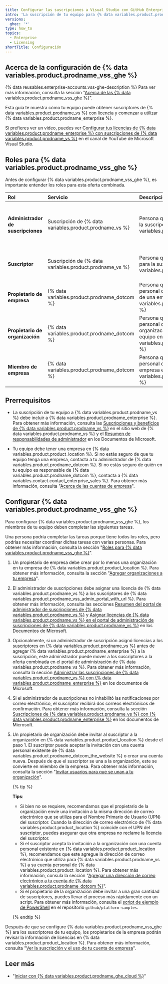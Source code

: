 ```yaml
---
title: Configurar las suscripciones a Visual Studio con GitHub Enterprise
intro: 'La suscripción de tu equipo para {% data variables.product.prodname_vs %} también puede proporcionar acceso a {% data variables.product.prodname_enterprise %}.'
versions:
  ghec: '*'
type: how_to
topics:
  - Enterprise
  - Licensing
shortTitle: Configuración
---
```


## Acerca de la configuración de {% data variables.product.prodname_vss_ghe %}

{% data reusables.enterprise-accounts.vss-ghe-description %} Para ver más información, consulta la sección "[Acerca de las {% data variables.product.prodname_vss_ghe %}](/billing/managing-licenses-for-visual-studio-subscriptions-with-github-enterprise/about-visual-studio-subscriptions-with-github-enterprise)".

Esta guía te muestra cómo tu equipo puede obtener suscriptores de {% data variables.product.prodname_vs %} con licencia y comenzar a utilizar {% data variables.product.prodname_enterprise %}.

Si prefieres ver un video, puedes ver [Configurar tus licencias de {% data variables.product.prodname_enterprise %} con suscripciones de {% data variables.product.prodname_vs %}](https://www.youtube.com/watch?v=P_zBgp_BE_I) en el canal de YouTube de Microsoft Visual Studio.

## Roles para {% data variables.product.prodname_vss_ghe %}

Antes de configurar {% data variables.product.prodname_vss_ghe %}, es importante entender los roles para esta oferta combinada.

| Rol                                | Servicio                                                | Descripción                                                                                                                                              | Más información                                                                                                                                                              |
|:---------------------------------- |:------------------------------------------------------- |:-------------------------------------------------------------------------------------------------------------------------------------------------------- |:---------------------------------------------------------------------------------------------------------------------------------------------------------------------------- |
| **Administrador de suscripciones** | Suscripción de {% data variables.product.prodname_vs %} | Persona que asigna licencias para la suscripción de {% data variables.product.prodname_vs %}                                                             | [Vista general de las responsabilidades de administrador](https://docs.microsoft.com/en-us/visualstudio/subscriptions/admin-responsibilities) en los Documentos de Microsoft |
| **Suscriptor**                     | Suscripción de {% data variables.product.prodname_vs %} | Persona que utiliza una licencia para la suscripción a {% data variables.product.prodname_vs %}                                                          | [Documentación de suscripciones a Visual Studio](https://docs.microsoft.com/en-us/visualstudio/subscriptions/) en los Documentos de Microsoft                                |
| **Propietario de empresa**         | {% data variables.product.prodname_dotcom %}            | Persona que tiene una cuenta personal que sea administradora de una empresa en {% data variables.product.product_location %}                             | "[Roles en una empresa](/admin/user-management/managing-users-in-your-enterprise/roles-in-an-enterprise#enterprise-owner)"                                                   |
| **Propietario de organización**    | {% data variables.product.prodname_dotcom %}            | Persona que tiene una cuenta personal que es propietaria de una organización en la empresa de tu equipo en {% data variables.product.product_location %} | "[Roles en una organización](/organizations/managing-peoples-access-to-your-organization-with-roles/roles-in-an-organization#organization-owners)"                           |
| **Miembro de empresa**             | {% data variables.product.prodname_dotcom %}            | Persona que tiene una cuenta personal que es miembro de una empresa en {% data variables.product.product_location %}                                     | "[Roles en una empresa](/admin/user-management/managing-users-in-your-enterprise/roles-in-an-enterprise#enterprise-members)"                                                 |

## Prerrequisitos

- La suscripción de tu equipo a {% data variables.product.prodname_vs %} debe incluir a {% data variables.product.prodname_enterprise %}. Para obtener más información, consulta las [Suscripciones y beneficios de {% data variables.product.prodname_vs %}](https://visualstudio.microsoft.com/subscriptions/) en el sitio web de {% data variables.product.prodname_vs %} y el [Resumen de responsabilidades de administrador](https://docs.microsoft.com/en-us/visualstudio/subscriptions/admin-responsibilities) en los Documentos de Microsoft.

 - Tu equipo debe tener una empresa en {% data variables.product.product_location %}. Si no estás seguro de que tu equipo tenga una empresa, contacta a tu administrador de {% data variables.product.prodname_dotcom %}. Si no estás seguro de quién en tu equipo es responsable de {% data variables.product.prodname_dotcom %}, contacta a {% data variables.contact.contact_enterprise_sales %}. Para obtener más información, consulta "[Acerca de las cuentas de empresa](/admin/overview/about-enterprise-accounts)".

## Configurar {% data variables.product.prodname_vss_ghe %}

Para configurar {% data variables.product.prodname_vss_ghe %}, los miembros de tu equipo deben completar las siguientes tareas.

Una persona podría completar las tareas porque tiene todos los roles, pero podrías necesitar coordinar dichas tareas con varias personas. Para obtener más información, consulta la sección "[Roles para {% data variables.product.prodname_vss_ghe %}](#roles-for-visual-studio-subscriptions-with-github-enterprise)".

1. Un propietario de empresa debe crear por lo menos una organización en tu empresa de {% data variables.product.product_location %}. Para obtener más información, consulta la sección "[Agregar organizaciones a tu empresa](/admin/user-management/managing-organizations-in-your-enterprise/adding-organizations-to-your-enterprise)".

1. El administrador de suscripciones debe asignar una licencia de {% data variables.product.prodname_vs %} a los suscriptores de {% data variables.product.prodname_vss_admin_portal_with_url %}. Para obtener más información, consulta las secciones [Resumen del portal de administrador de suscripciones de {% data variables.product.prodname_vs %}](https://docs.microsoft.com/en-us/visualstudio/subscriptions/using-admin-portal) y [Asignar licencias de {% data variables.product.prodname_vs %} en el portal de administración de suscripciones de {% data variables.product.prodname_vs %}](https://docs.microsoft.com/en-us/visualstudio/subscriptions/assign-license) en los Documentos de Microsoft.

1. Opcionalmente, si un administrador de suscripción asignó licencias a los suscriptores en {% data variables.product.prodname_vs %} antes de agregar {% data variables.product.prodname_enterprise %} a la suscripción, este administrador puede mover a los suscriptores a la oferta combinada en el portal de administración de {% data variables.product.prodname_vs %}. Para obtener más información, consulta la sección [Administrar las suscripciones de {% data variables.product.prodname_vs %} con {% data variables.product.prodname_enterprise %}](https://docs.microsoft.com/en-us/visualstudio/subscriptions/assign-github#moving-to-visual-studio-with-github-enterprise) en los documentos de Microsoft.

1. Si el administrador de suscripciones no inhabilitó las notificaciones por correo electrónico, el suscriptor recibirá dos correos electrónicos de confirmación. Para obtener más información, consulta la sección [Suscripciones de {% data variables.product.prodname_vs %} con {% data variables.product.prodname_enterprise %}](https://docs.microsoft.com/en-us/visualstudio/subscriptions/access-github#what-is-the-visual-studio-subscription-with-github-enterprise-setup-process) en los documentos de Microsoft.

1. Un propietario de organización debe invitar al suscriptor a la organización en {% data variables.product.product_location %} desde el paso 1. El suscriptor puede aceptar la invitación con una cuenta personal existente de {% data variables.product.prodname_dotcom_the_website %} o crear una cuenta nueva. Después de que el suscriptor se una a la organización, este se convierte en miembro de la empresa. Para obtener más información, consulta la sección "[Invitar usuarios para que se unan a tu organización](/organizations/managing-membership-in-your-organization/inviting-users-to-join-your-organization)".

   {% tip %}

   **Tips**:

   - Si bien no se requiere, recomendamos que el propietario de la organización envíe una invitación a la misma dirección de correo electrónico que se utiliza para el Nombre Primario de Usuario (UPN) del suscriptor. Cuando la dirección de correo electrónico de {% data variables.product.product_location %} coincide con el UPN del suscriptor, puedes asegurar que otra empresa no reclame la licencia del suscriptor.
   - Si el suscriptor acepta la invitación a la organización con una cuenta personal existente en {% data variables.product.product_location %}, recomendamos que este agregue la dirección de correo electrónico que utiliza para {% data variables.product.prodname_vs %} a su cuenta personal de {% data variables.product.product_location %}. Para obtener más información, consula la sección "[Agregar una dirección de correo electrónico a tu cuenta de {% data variables.product.prodname_dotcom %}](/account-and-profile/setting-up-and-managing-your-personal-account-on-github/managing-email-preferences/adding-an-email-address-to-your-github-account)".
   - Si el propietario de la organización debe invitar a una gran cantidad de suscriptores, puedes llevar el proceso más rápidamente con un script. Para obtener más información, consulta el [script de ejemplo de PowerShell](https://github.com/github/platform-samples/blob/master/api/powershell/invite_members_to_org.ps1) en el repositorio `github/platform-samples`.

    {% endtip %}

Después de que se configure {% data variables.product.prodname_vss_ghe %} ara los suscriptores de tu equipo, los propietarios de la empresa podrán revisar la información de licencias en {% data variables.product.product_location %}. Para obtener más información, consulta "[Ver la suscripción y el uso de tu cuenta de empresa](/billing/managing-billing-for-your-github-account/viewing-the-subscription-and-usage-for-your-enterprise-account)".

## Leer más

- "[Iniciar con {% data variables.product.prodname_ghe_cloud %}](/get-started/onboarding/getting-started-with-github-enterprise-cloud)"
